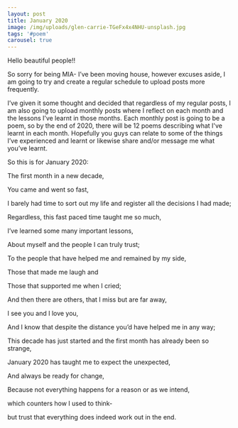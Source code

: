 ```yaml
---
layout: post
title: January 2020
image: /img/uploads/glen-carrie-TGeFx4x4NHU-unsplash.jpg
tags: '#poem'
carousel: true
---
```

Hello beautiful people!!

So sorry for being MIA- I’ve been moving house, however excuses aside, I am going to try and create a regular schedule to upload posts more frequently.

I’ve given it some thought and decided that regardless of my regular posts, I am also going to upload monthly posts where I reflect on each month and the lessons I’ve learnt in those months. Each monthly post is going to be a poem, so by the end of 2020, there will be 12 poems describing what I've learnt in each month. Hopefully you guys can relate to some of the things I’ve experienced and learnt or likewise share and/or message me what you’ve learnt. 

So this is for January 2020:



The first month in a new decade,

You came and went so fast,

I barely had time to sort out my life and register all the decisions I had made;



Regardless, this fast paced time taught me so much,

I’ve learned some many important lessons,

About myself and the people I can truly trust;



To the people that have helped me and remained by my side,

Those that made me laugh and

Those that supported me when I cried;



And then there are others, that I miss but are far away,

I see you and I love you,

And I know that despite the distance you’d have helped me in any way;



This decade has just started and the first month has already been so strange,

January 2020 has taught me to expect the unexpected,

And always be ready for change,



Because not everything happens for a reason or as we intend,

which counters how I used to think-

but trust that everything does indeed work out in the end.
